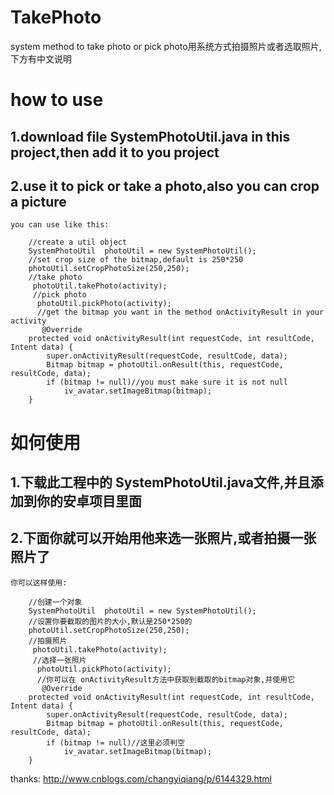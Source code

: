 # TakePhoto
system method to take photo or pick photo用系统方式拍摄照片或者选取照片,下方有中文说明
# how to use
## 1.download file **SystemPhotoUtil.java** in this project,then add it to you project

## 2.use it to pick or take a photo,also you can crop a picture
    you can use like this:
```
    //create a util object
    SystemPhotoUtil  photoUtil = new SystemPhotoUtil();
    //set crop size of the bitmap,default is 250*250
    photoUtil.setCropPhotoSize(250,250);
    //take photo
     photoUtil.takePhoto(activity);
     //pick photo
      photoUtil.pickPhoto(activity);
      //get the bitmap you want in the method onActivityResult in your activity
       @Override
    protected void onActivityResult(int requestCode, int resultCode, Intent data) {
        super.onActivityResult(requestCode, resultCode, data);
        Bitmap bitmap = photoUtil.onResult(this, requestCode, resultCode, data);
        if (bitmap != null)//you must make sure it is not null
            iv_avatar.setImageBitmap(bitmap);
    }
```

# 如何使用

## 1.下载此工程中的 **SystemPhotoUtil.java**文件,并且添加到你的安卓项目里面

## 2.下面你就可以开始用他来选一张照片,或者拍摄一张照片了
    你可以这样使用:
```
    //创建一个对象
    SystemPhotoUtil  photoUtil = new SystemPhotoUtil();
    //设置你要截取的图片的大小,默认是250*250的
    photoUtil.setCropPhotoSize(250,250);
    //拍摄照片
     photoUtil.takePhoto(activity);
     //选择一张照片
      photoUtil.pickPhoto(activity);
      //你可以在 onActivityResult方法中获取到截取的bitmap对象,并使用它
       @Override
    protected void onActivityResult(int requestCode, int resultCode, Intent data) {
        super.onActivityResult(requestCode, resultCode, data);
        Bitmap bitmap = photoUtil.onResult(this, requestCode, resultCode, data);
        if (bitmap != null)//这里必须判空
            iv_avatar.setImageBitmap(bitmap);
    }
```
thanks: http://www.cnblogs.com/changyiqiang/p/6144329.html
